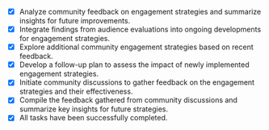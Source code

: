 - [x] Analyze community feedback on engagement strategies and summarize insights for future improvements. 
- [x] Integrate findings from audience evaluations into ongoing developments for engagement strategies.
- [x] Explore additional community engagement strategies based on recent feedback.
- [x] Develop a follow-up plan to assess the impact of newly implemented engagement strategies.
- [x] Initiate community discussions to gather feedback on the engagement strategies and their effectiveness.
- [x] Compile the feedback gathered from community discussions and summarize key insights for future strategies.
- [x] All tasks have been successfully completed.